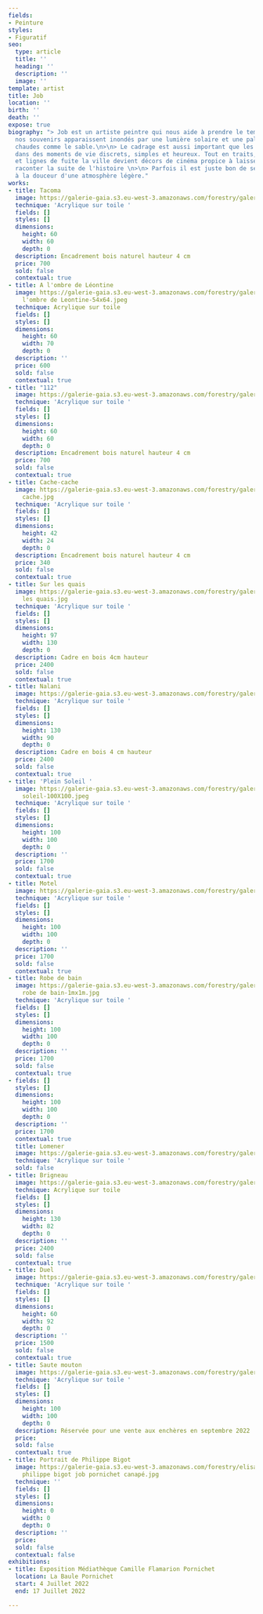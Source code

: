 ```yaml
---
fields:
- Peinture
styles:
- Figuratif
seo:
  type: article
  title: ''
  heading: ''
  description: ''
  image: ''
template: artist
title: Job
location: ''
birth: ''
death: ''
expose: true
biography: "> Job est un artiste peintre qui nous aide à prendre le temps pour que
  nos souvenirs apparaissent inondés par une lumière solaire et une palette de couleurs
  chaudes comme le sable.\n>\n> Le cadrage est aussi important que les sujets saisis
  dans des moments de vie discrets, simples et heureux. Tout en traits, perspectives
  et lignes de fuite la ville devient décors de cinéma propice à laisser notre imagination
  raconter la suite de l'histoire \n>\n> Parfois il est juste bon de se laisser aller
  à la douceur d'une atmosphère légère."
works:
- title: Tacoma
  image: https://galerie-gaia.s3.eu-west-3.amazonaws.com/forestry/galerie-gaia-Job-Tacoma-60x60.jpeg
  technique: 'Acrylique sur toile '
  fields: []
  styles: []
  dimensions:
    height: 60
    width: 60
    depth: 0
  description: Encadrement bois naturel hauteur 4 cm
  price: 700
  sold: false
  contextual: true
- title: A l'ombre de Léontine
  image: https://galerie-gaia.s3.eu-west-3.amazonaws.com/forestry/galerie-gaia-Job-A
    l'ombre de Leontine-54x64.jpeg
  technique: Acrylique sur toile
  fields: []
  styles: []
  dimensions:
    height: 60
    width: 70
    depth: 0
  description: ''
  price: 600
  sold: false
  contextual: true
- title: "112"
  image: https://galerie-gaia.s3.eu-west-3.amazonaws.com/forestry/galerie-gaia-Job-112-60x60.jpg
  technique: 'Acrylique sur toile '
  fields: []
  styles: []
  dimensions:
    height: 60
    width: 60
    depth: 0
  description: Encadrement bois naturel hauteur 4 cm
  price: 700
  sold: false
  contextual: true
- title: Cache-cache
  image: https://galerie-gaia.s3.eu-west-3.amazonaws.com/forestry/galerie-gaia-job-cache
    cache.jpg
  technique: 'Acrylique sur toile '
  fields: []
  styles: []
  dimensions:
    height: 42
    width: 24
    depth: 0
  description: Encadrement bois naturel hauteur 4 cm
  price: 340
  sold: false
  contextual: true
- title: Sur les quais
  image: https://galerie-gaia.s3.eu-west-3.amazonaws.com/forestry/galerie-gaia-job-sur
    les quais.jpg
  technique: 'Acrylique sur toile '
  fields: []
  styles: []
  dimensions:
    height: 97
    width: 130
    depth: 0
  description: Cadre en bois 4cm hauteur
  price: 2400
  sold: false
  contextual: true
- title: Nalani
  image: https://galerie-gaia.s3.eu-west-3.amazonaws.com/forestry/galerie-gaia-job-nalani.jpg
  technique: 'Acrylique sur toile '
  fields: []
  styles: []
  dimensions:
    height: 130
    width: 90
    depth: 0
  description: Cadre en bois 4 cm hauteur
  price: 2400
  sold: false
  contextual: true
- title: 'Plein Soleil '
  image: https://galerie-gaia.s3.eu-west-3.amazonaws.com/forestry/galerie-gaia-job-plein
    soleil-100X100.jpeg
  technique: 'Acrylique sur toile '
  fields: []
  styles: []
  dimensions:
    height: 100
    width: 100
    depth: 0
  description: ''
  price: 1700
  sold: false
  contextual: true
- title: Motel
  image: https://galerie-gaia.s3.eu-west-3.amazonaws.com/forestry/galerie-gaia-Job-Motel-1mx1m.jpg
  technique: 'Acrylique sur toile '
  fields: []
  styles: []
  dimensions:
    height: 100
    width: 100
    depth: 0
  description: ''
  price: 1700
  sold: false
  contextual: true
- title: Robe de bain
  image: https://galerie-gaia.s3.eu-west-3.amazonaws.com/forestry/galerie-gaia-Job-La
    robe de bain-1mx1m.jpg
  technique: 'Acrylique sur toile '
  fields: []
  styles: []
  dimensions:
    height: 100
    width: 100
    depth: 0
  description: ''
  price: 1700
  sold: false
  contextual: true
- fields: []
  styles: []
  dimensions:
    height: 100
    width: 100
    depth: 0
  description: ''
  price: 1700
  contextual: true
  title: Lomener
  image: https://galerie-gaia.s3.eu-west-3.amazonaws.com/forestry/galerie-gaia-Job-Lomener-1mx1m.jpg
  technique: 'Acrylique sur toile '
  sold: false
- title: Brigneau
  image: https://galerie-gaia.s3.eu-west-3.amazonaws.com/forestry/galerie-gaia-Job-Brigneau-1300x820.jpg
  technique: Acrylique sur toile
  fields: []
  styles: []
  dimensions:
    height: 130
    width: 82
    depth: 0
  description: ''
  price: 2400
  sold: false
  contextual: true
- title: Duel
  image: https://galerie-gaia.s3.eu-west-3.amazonaws.com/forestry/galerie-gaia-Job-Duel-920x600.jpg
  technique: 'Acrylique sur toile '
  fields: []
  styles: []
  dimensions:
    height: 60
    width: 92
    depth: 0
  description: ''
  price: 1500
  sold: false
  contextual: true
- title: Saute mouton
  image: https://galerie-gaia.s3.eu-west-3.amazonaws.com/forestry/galerie-gaia-Job-sautemouton-1mx1m.jpg
  technique: 'Acrylique sur toile '
  fields: []
  styles: []
  dimensions:
    height: 100
    width: 100
    depth: 0
  description: Réservée pour une vente aux enchères en septembre 2022
  price: 
  sold: false
  contextual: true
- title: Portrait de Philippe Bigot
  image: https://galerie-gaia.s3.eu-west-3.amazonaws.com/forestry/elisabeth givre-
    philippe bigot job pornichet canapé.jpg
  technique: ''
  fields: []
  styles: []
  dimensions:
    height: 0
    width: 0
    depth: 0
  description: ''
  price: 
  sold: false
  contextual: false
exhibitions:
- title: Exposition Médiathèque Camille Flamarion Pornichet
  location: La Baule Pornichet
  start: 4 Juillet 2022
  end: 17 Juillet 2022

---
```

